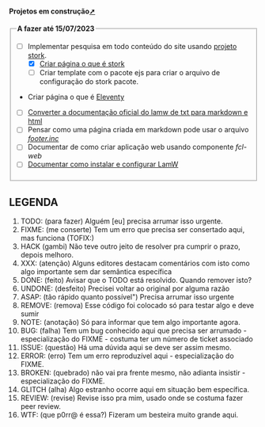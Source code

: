 <!-- markdownlint-disable-next-line -->
#### Projetos em construção<a href="projetos_em_construcao.html" target="_blank" title="Pressione aqui para expandir este documento em nova aba.">➚</a>

<!--TODO: em: A fazer até 13/07/2023 -->
<!-- markdownlint-disable-next-line -->
<fieldset> <legend> <b>A fazer até 15/07/2023</b></legend>

- [ ] Implementar pesquisa em todo conteúdo do site usando [projeto stork](https://stork-search.net/).
  - [x] [Criar página o que é stork](./programacao/html/js/stork/o_que_e_stork.html)
  - [ ] Criar template com o pacote ejs  para criar o arquivo de configuração do stork pacote.

- Criar página o que é [Eleventy](https://www.11ty.dev/docs/)

- [ ] [Converter a documentação oficial do lamw de txt para markdown e html](./programacao/pascal/lazarus/lamw/doc_oficial/index.html)
- [ ] Pensar como uma página criada em markdown pode usar o arquivo [_footer.inc_](./js/footer.inc)
- [ ] Documentar de como criar aplicação web usando componente _fcl-web_
- [ ] [Documentar como instalar e configurar LamW](./programacao/pascal/lazarus/lamw/instalar_configurar_lamw.html)

</fieldset>

## LEGENDA

1. TODO: (para fazer) Alguém [eu] precisa arrumar isso urgente.
2. FIXME: (me conserte) Tem um erro que precisa ser consertado aqui, mas funciona (TOFIX:)
3. HACK (gambi) Não teve outro jeito de resolver pra cumprir o prazo, depois melhoro.
4. XXX: (atenção) Alguns editores destacam comentários com isto como algo importante sem dar semântica específica
5. DONE: (feito) Avisar que o TODO está resolvido. Quando remover isto?
6. UNDONE: (desfeito) Precisei voltar ao original por alguma razão
7. ASAP: (tão rápido quanto possível") Precisa arrumar isso urgente
8. REMOVE: (remova) Esse código foi colocado só para testar algo e deve sumir
9. NOTE: (anotação) Só para informar que tem algo importante agora.
10. BUG: (falha) Tem um bug conhecido aqui que precisa ser arrumado - especialização do FIXME - costuma ter um número de ticket associado
11. ISSUE: (questão) Há uma dúvida aqui se deve ser assim mesmo.
12. ERROR: (erro) Tem um erro reproduzível aqui - especialização do FIXME.
13. BROKEN: (quebrado) não vai pra frente mesmo, não adianta insistir - especialização do FIXME.
14. GLITCH (alha) Algo estranho ocorre aqui em situação bem específica.
15. REVIEW: (revise) Revise isso pra mim, usado onde se costuma fazer peer review.
16. WTF: (que p0rr@ é essa?) Fizeram um besteira muito grande aqui.
